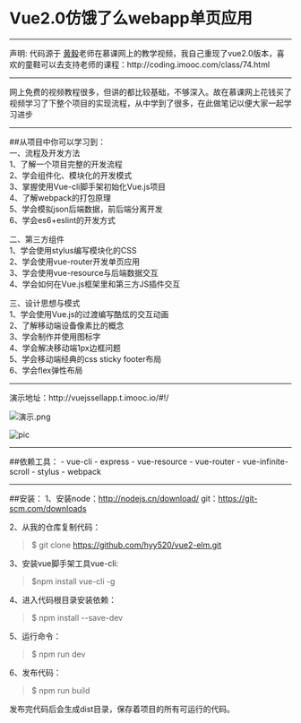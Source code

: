# Vue2.0仿饿了么webapp单页应用
<hr>
声明: 代码源于 <a  href="https://github.com/ustbhuangyi">黄毅</a>老师在慕课网上的教学视频，我自己重现了vue2.0版本，喜欢的童鞋可以去支持老师的课程：http://coding.imooc.com/class/74.html
<hr>

网上免费的视频教程很多，但讲的都比较基础，不够深入。故在慕课网上花钱买了视频学习了下整个项目的实现流程，从中学到了很多，在此做笔记以便大家一起学习进步
<hr>
##从项目中你可以学习到：<br />     
一、流程及开发方法<br />     
1、了解一个项目完整的开发流程<br />    
2、学会组件化、模块化的开发模式<br />     
3、掌握使用Vue-cli脚手架初始化Vue.js项目<br />    
4、了解webpack的打包原理<br />     
5、学会模拟json后端数据，前后端分离开发<br />    
6、学会es6+eslint的开发方式<br /> 

二、第三方组件<br />
1、学会使用stylus编写模块化的CSS<br />
2、学会使用vue-router开发单页应用<br />
3、学会使用vue-resource与后端数据交互<br />
4、学会如何在Vue.js框架里和第三方JS插件交互<br />

三、设计思想与模式<br />
1、学会使用Vue.js的过渡编写酷炫的交互动画<br />
2、了解移动端设备像素比的概念<br />
3、学会制作并使用图标字<br />
4、学会解决移动端1px边框问题<br />
5、学会移动端经典的css sticky footer布局<br />
6、学会flex弹性布局<br />

<hr>
演示地址：http://vuejssellapp.t.imooc.io/#!/

![演示.png](http://upload-images.jianshu.io/upload_images/4670483-9a21e2ae16ea6ac6.png?imageMogr2/auto-orient/strip%7CimageView2/2/w/1240)

![pic](https://github.com/hyy520/vue2-elm/blob/master/static/img1-left.jpg?raw=true)

<hr>
##依赖工具：
- vue-cli
- express
- vue-resource
- vue-router
- vue-infinite-scroll
- stylus
- webpack

<hr>

##安装：
1、安装node：http://nodejs.cn/download/ 
     git：https://git-scm.com/downloads

2、从我的仓库复制代码：
> $ git clone https://github.com/hyy520/vue2-elm.git

3、安装vue脚手架工具vue-cli:
> $npm install vue-cli -g

4、进入代码根目录安装依赖：
> $ npm install --save-dev

5、运行命令：
> $ npm run dev

6、发布代码：
> $ npm run build



发布完代码后会生成dist目录，保存着项目的所有可运行的代码。


